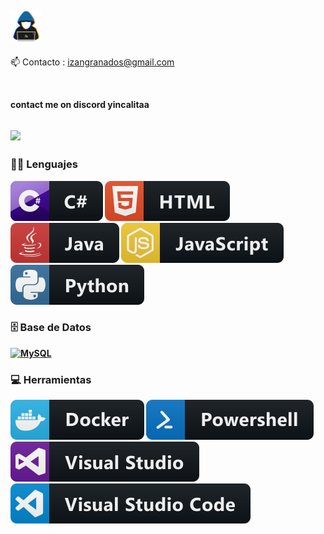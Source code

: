 ## <picture><img src = "https://github.com/0xAbdulKhalid/0xAbdulKhalid/raw/main/assets/mdImages/about_me.gif" width = 50px></picture>

📫 Contacto : izangranados@gmail.com

<br>

**contact me on discord yincalitaa**

## <img src="https://media2.giphy.com/media/QssGEmpkyEOhBCb7e1/giphy.gif?cid=ecf05e47a0n3gi1bfqntqmob8g9aid1oyj2wr3ds3mg700bl&rid=giphy.gif" width ="25"><b>

<p align="center">
    
### 👨‍💻 Lenguajes

<p>
    <img src="https://github.com/MikeCodesDotNET/ColoredBadges/blob/master/svg/dev/languages/csharp.svg"
<p>
    <img src="https://github.com/MikeCodesDotNET/ColoredBadges/blob/master/svg/dev/languages/html.svg"
<p>
    <img src="https://github.com/MikeCodesDotNET/ColoredBadges/blob/master/svg/dev/languages/java.svg"
<p>
    <img src="https://github.com/MikeCodesDotNET/ColoredBadges/blob/master/svg/dev/languages/js.svg"
<p>
    <img src="https://github.com/MikeCodesDotNET/ColoredBadges/blob/master/svg/dev/languages/python.svg"
<p>
    
### 🗄️ Base de Datos

<p>
    <a href="#"><img alt="MySQL" src="https://img.shields.io/badge/MySQL-00000F?style=for-the-badge&logo=mysql&logoColor=white"></a>
</p>

### 💻 Herramientas

<p>
   <img src="https://github.com/MikeCodesDotNET/ColoredBadges/blob/master/svg/dev/tools/docker.svg"
<p>
   <img src="https://github.com/MikeCodesDotNET/ColoredBadges/blob/master/svg/dev/tools/powershell.svg"
<p>
  <img src="https://github.com/MikeCodesDotNET/ColoredBadges/blob/master/svg/dev/tools/visualstudio.svg"
<p>
  <img src="https://github.com/MikeCodesDotNET/ColoredBadges/blob/master/svg/dev/tools/visualstudio_code.svg"
<p>
